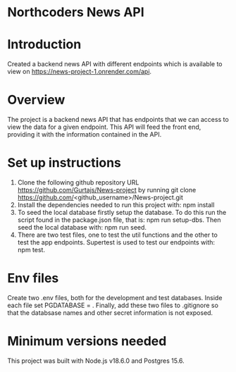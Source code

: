 # Northcoders News API

# Introduction
Created a backend news API with different endpoints which is available to view on https://news-project-1.onrender.com/api.

# Overview 
The project is a backend news API that has endpoints that we can access to view the data for a given endpoint. This API will feed the front end, providing it with the information contained in the API.

# Set up instructions
1. Clone the following github repository URL https://github.com/Gurtajs/News-project by running git clone https://github.com/<github_username>/News-project.git
2. Install the dependencies needed to run this project with: npm install
3. To seed the local database firstly setup the database. To do this run the script found in the package.json file, that is: npm run setup-dbs. Then seed the local database with: npm run seed.
4. There are two test files, one to test the util functions and the other to test the app endpoints. Supertest is used to test our endpoints with: npm test.

# Env files
Create two .env files, both for the development and test databases. Inside each file set PGDATABASE = <name of database>. Finally, add these two files to .gitignore so that the databsase names and other secret information is not exposed.

# Minimum versions needed
This project was built with Node.js v18.6.0 and Postgres 15.6.
